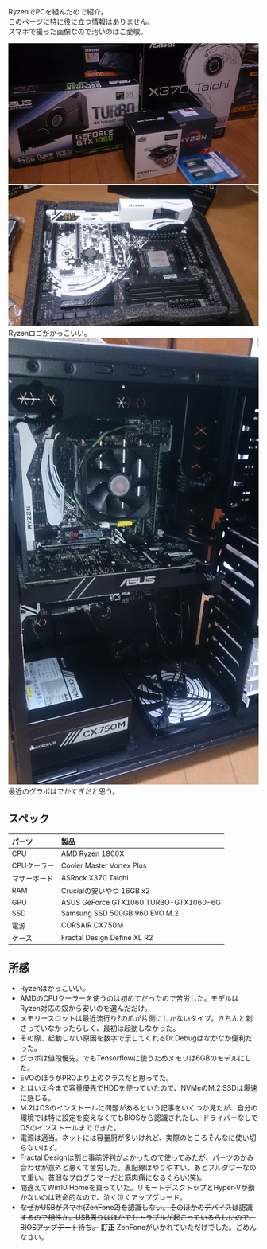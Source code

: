 RyzenでPCを組んだので紹介。  
このページに特に役に立つ情報はありません。  
スマホで撮った画像なので汚いのはご愛敬。  

![](1.jpg)  
![](2.jpg)  
Ryzenロゴがかっこいい。  
![](3.jpg)  
最近のグラボはでかすぎだと思う。  


## スペック

|パーツ|製品|
|:-----|:---|
|CPU|AMD Ryzen 1800X|
|CPUクーラー|Cooler Master Vortex Plus|
|マザーボード|ASRock X370 Taichi|
|RAM|Crucialの安いやつ 16GB x2|
|GPU|ASUS GeForce GTX1060 TURBO-GTX1060-6G|
|SSD|Samsung SSD 500GB 960 EVO M.2|
|電源|CORSAIR CX750M|
|ケース|Fractal Design Define XL R2|


## 所感

* Ryzenはかっこいい。
* AMDのCPUクーラーを使うのは初めてだったので苦労した。モデルはRyzen対応の奴から安いのを選んだだけ。
* メモリースロットは最近流行り?の爪が片側にしかないタイプ。きちんと刺さっていなかったらしく、最初は起動しなかった。
* その際、起動しない原因を数字で示してくれるDr.Debugはなかなか便利だった。
* グラボは値段優先。でもTensorflowに使うためメモリは6GBのモデルにした。
* EVOのほうがPROより上のクラスだと思ってた。
* とはいえ今まで容量優先でHDDを使っていたので、NVMeのM.2 SSDは爆速に感じる。
* M.2はOSのインストールに問題があるという記事をいくつか見たが、自分の環境では特に設定を変えなくてもBIOSから認識されたし、ドライバーなしでOSのインストールまでできた。
* 電源は適当。ネットには容量厨が多いけれど、実際のところそんなに使い切らないはず。
* Fractal Designは割と事前評判がよかったので使ってみたが、パーツのかみ合わせが意外と悪くて苦労した。裏配線はやりやすい。あとフルタワーなので重い。貧弱なプログラマーだと筋肉痛になるぐらい(笑)。
* 間違えてWin10 Homeを買っていた。リモートデスクトップとHyper-Vが動かないのは致命的なので、泣く泣くアップグレード。
* <s>なぜかUSBがスマホ(ZenFone2)を認識しない。そのほかのデバイスは認識するので相性か。USB周りはほかでもトラブルが起こっているらしいので、BIOSアップデート待ち。</s>
    **訂正** ZenFoneがいかれていただけでした。ごめんなさい。
